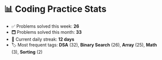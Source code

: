 # 📊 Coding Practice Stats

- ✅ Problems solved this week: **26**
- 🗖️ Problems solved this month: **33**
- 📌 Current daily streak: **12 days**
- 🏷️ Most frequent tags: **DSA** (32), **Binary Search** (26), **Array** (25), **Math** (3), **Sorting** (2)

